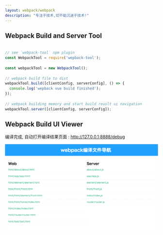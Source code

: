 ```yaml
---
layout: webpack/webpack
description: "专注于技术,切不能沉迷于技术!"
---
```



## Webpack Build and Server Tool
 
```js 

// see `webpack-tool` npm plugin
const WebpackTool = require('wepback-tool');

const webpackTool = new WebpackTool();

// webpack build file to dist
webpackTool.build([clientConfig, serverConfig], () => {
  console.log('wepback vue build finished');
});

// webpack building memory and start build reuslt ui navigation
webpackTool.server([clientConfig, serverConfig]);
```


## Webpack Build UI Viewer

编译完成, 自动打开编译结果页面 :  http://127.0.0.1:8888/debug

![image](/img/webpack/easywebpack-build-nav.png)